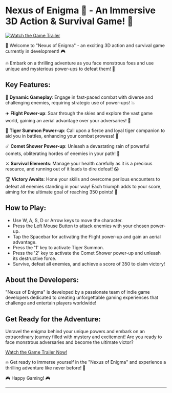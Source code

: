 # Nexus of Enigma 🌌 - An Immersive 3D Action & Survival Game! 🦾

[![Watch the Game Trailer](https://img.youtube.com/vi/scKGnYM5ICg/0.jpg)](https://youtu.be/scKGnYM5ICg)

📢 Welcome to "Nexus of Enigma" - an exciting 3D action and survival game currently in development! 🎮

🔥 Embark on a thrilling adventure as you face monstrous foes and use unique and mysterious power-ups to defeat them! 🌟

## Key Features:

🌌 **Dynamic Gameplay**: Engage in fast-paced combat with diverse and challenging enemies, requiring strategic use of power-ups! 💥

✈️ **Flight Power-up**: Soar through the skies and explore the vast game world, gaining an aerial advantage over your adversaries! 🚀

🐅 **Tiger Summon Power-up**: Call upon a fierce and loyal tiger companion to aid you in battles, enhancing your combat prowess! 🐾

☄️ **Comet Shower Power-up**: Unleash a devastating rain of powerful comets, obliterating hordes of enemies in your path! 💫

⚔️ **Survival Elements**: Manage your health carefully as it is a precious resource, and running out of it leads to dire defeat! 😱

🏆 **Victory Awaits**: Hone your skills and overcome perilous encounters to defeat all enemies standing in your way! Each triumph adds to your score, aiming for the ultimate goal of reaching 350 points! 🏅

## How to Play:

- Use W, A, S, D or Arrow keys to move the character.
- Press the Left Mouse Button to attack enemies with your chosen power-up.
- Tap the Spacebar for activating the Flight power-up and gain an aerial advantage.
- Press the '1' key to activate Tiger Summon.
- Press the '2' key to activate the Comet Shower power-up and unleash its destructive force.
- Survive, defeat all enemies, and achieve a score of 350 to claim victory!

## About the Developers:

"Nexus of Enigma" is developed by a passionate team of indie game developers dedicated to creating unforgettable gaming experiences that challenge and entertain players worldwide!

## Get Ready for the Adventure:

Unravel the enigma behind your unique powers and embark on an extraordinary journey filled with mystery and excitement! Are you ready to face monstrous adversaries and become the ultimate victor?

[Watch the Game Trailer Now!](https://youtu.be/scKGnYM5ICg)

🔥 Get ready to immerse yourself in the "Nexus of Enigma" and experience a thrilling adventure like never before! 🌌

🎮 Happy Gaming! 🎮

---
